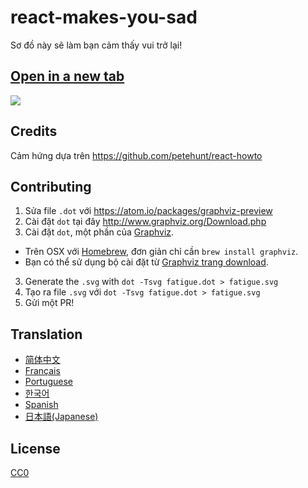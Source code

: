 # react-makes-you-sad

Sơ đồ này sẽ làm bạn cảm thấy vui trở lại!

## <a href='https://cdn.rawgit.com/petehouston/react-makes-you-sad/04b4e31729dc943a32460d48a2f633b7cddc893c/fatigue.svg' target='_blank'>Open in a new tab</a>

<img src='https://cdn.rawgit.com/petehouston/react-makes-you-sad/04b4e31729dc943a32460d48a2f633b7cddc893c/fatigue.svg'>

## Credits

Cảm hứng dựa trên https://github.com/petehunt/react-howto

## Contributing

1. Sửa file `.dot` với https://atom.io/packages/graphviz-preview
2. Cài đặt `dot` tại đây http://www.graphviz.org/Download.php
2. Cài đặt `dot`, một phần của [Graphviz](http://www.graphviz.org/).
  * Trên OSX với [Homebrew](http://www.brew.sh), đơn giản chỉ cần `brew install graphviz`.
  * Bạn có thể sử dụng bộ cài đặt từ [Graphviz trang download](http://www.graphviz.org/Download.php).
3. Generate the `.svg` with `dot -Tsvg fatigue.dot > fatigue.svg`
3. Tạo ra file `.svg` với `dot -Tsvg fatigue.dot > fatigue.svg`
4. Gửi một PR!

## Translation

- [简体中文](https://github.com/wyvernnot/react-makes-you-sad)
- [Français](https://github.com/matteodelabre/react-vous-rend-triste)
- [Portuguese](https://github.com/brunogenaro/react-makes-you-sad)
- [한국어](https://github.com/ehrudxo/react-makes-you-sad)
- [Spanish](https://github.com/jvalen/react-makes-you-sad)
- [日本語(Japanese)](https://github.com/kuy/react-makes-you-sad)

## License

[CC0](https://wiki.creativecommons.org/wiki/CC0)
